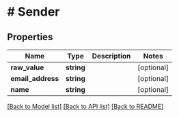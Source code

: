 # # Sender

## Properties

Name | Type | Description | Notes
------------ | ------------- | ------------- | -------------
**raw_value** | **string** |  | [optional] 
**email_address** | **string** |  | [optional] 
**name** | **string** |  | [optional] 

[[Back to Model list]](../../README#documentation-for-models) [[Back to API list]](../../README#documentation-for-api-endpoints) [[Back to README]](../../README)


